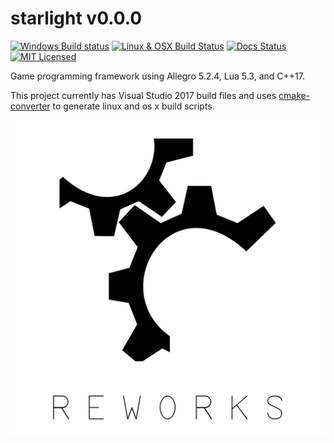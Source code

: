 # starlight v0.0.0

[![Windows Build status](https://ci.appveyor.com/api/projects/status/ac0ec6gtxl7776y5?svg=true)](https://ci.appveyor.com/project/reworks/starlight)
[![Linux & OSX Build Status](https://travis-ci.org/reworks/starlight.svg?branch=master)](https://travis-ci.org/reworks/starlight)
[![Docs Status](https://readthedocs.org/projects/starlight/badge/?version=latest)](https://starlight.readthedocs.io/en/latest/?badge=latest)
[![MIT Licensed](https://img.shields.io/badge/license-apache-blue.svg)](./LICENSE.md)

Game programming framework using Allegro 5.2.4, Lua 5.3, and C++17.

This project currently has Visual Studio 2017 build files and uses [cmake-converter](https://github.com/algorys/cmakeconverter) to generate linux and os x build scripts.

![starlight](logo.png?raw=true "starlight")